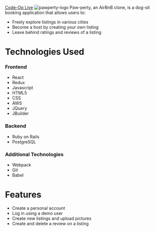 [Code-Op Live](https://code-op.herokuapp.com/)
![pawperty-logo](https://user-images.githubusercontent.com/88124383/144649187-d67083c0-881b-448a-b0e3-0fda1888359c.png)
Paw-perty, an AirBnB clone, is a dog-sit booking application that allows users to:
* Freely explore listings in various cities
* Become a host by creating your own listing
* Leave behind ratings and reviews of a listing

# Technologies Used
### Frontend
* React
* Redux
* Javascript
* HTML5
* CSS
* AWS
* JQuery
* JBuilder

### Backend
* Ruby on Rails
* PostgreSQL

### Additional Technologies
* Webpack
* Git
* Babel

# Features
* Create a personal account
* Log in using a demo user
* Create new listings and upload pictures
* Create and delete a review on a listing
